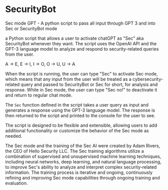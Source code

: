 # SecurityBot
Sec mode GPT - A python script to pass all input through GPT 3 and into Sec or SecurityBot mode

a Python script that allows a user to activate chatGPT as "Sec" aka SecurityBot whenever they want. The script uses the OpenAI API and the GPT-3 language model to analyze and respond to security-related queries from the user.

A → E, E → I, I → O, O → U, U → A

When the script is running, the user can type "Sec" to activate Sec mode, which means that any input from the user will be treated as a cybersecurity-related query and passed to SecurityBot or Sec for short, for analysis and response. While in Sec mode, the user can type "Sec no!" to deactivate it and return to regular chat mode.

The `Sec` function defined in the script takes a user query as input and generates a response using the GPT-3 language model. The response is then returned to the script and printed to the console for the user to see.

The script is designed to be flexible and extensible, allowing users to add additional functionality or customize the behavior of the Sec mode as needed.

The Sec mode and the training of the Sec AI were created by Adam Rivers, the CEO of Hello Security LLC. The Sec training algorithms utilize a combination of supervised and unsupervised machine learning techniques, including neural networks, deep learning, and natural language processing, to improve Sec's ability to analyze and interpret complex security-related information. The training process is iterative and ongoing, continuously refining and improving Sec mode capabilities through ongoing training and evaluation.
